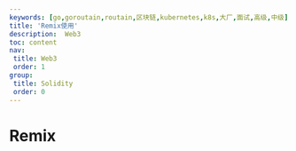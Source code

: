 ```yaml
---
keywords: [go,goroutain,routain,区块链,kubernetes,k8s,大厂,面试,高级,中级]
title: 'Remix使用'
description:  Web3
toc: content
nav:
 title: Web3
 order: 1
group:
 title: Solidity
 order: 0
---
```

# Remix



